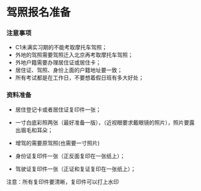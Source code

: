 # 驾照报名准备

### 注意事项

- C1未满实习期的不能考取摩托车驾照；
- 外地的驾照需要驾照迁入北京再考取摩托车驾照；
- 外地户籍需要办理居住证或居住卡；
- 居住证、驾照、身份上面的户籍地址要一致；
- 所有考试都是在工作日，不要想着假日班有多大好处； 

### 资料准备

- 居住登记卡或者居住证复印件一张；

- 一寸白底彩照两张（最好准备一版），（近视眼要求戴眼镜的照片），照片要露出眉毛和耳朵；

- 增驾的需要原驾照(也需要一寸照片)

- 身份证复印件一张（正反面复印在一张纸上）；

- 驾驶证复印件一张（正证和复证复印在一张纸上）；

注意：所有复印件要清晰，复印件可以打上水印
